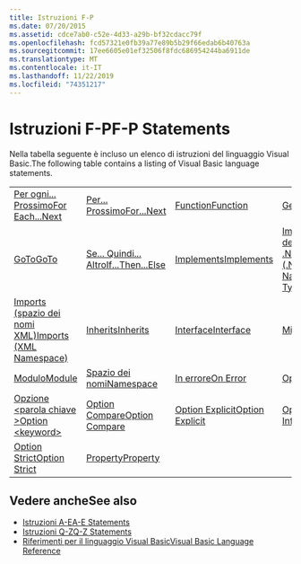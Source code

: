 ```yaml
---
title: Istruzioni F-P
ms.date: 07/20/2015
ms.assetid: cdce7ab0-c52e-4d33-a29b-bf32cdacc79f
ms.openlocfilehash: fcd57321e0fb39a77e89b5b29f66edab6b40763a
ms.sourcegitcommit: 17ee6605e01ef32506f8fdc686954244ba6911de
ms.translationtype: MT
ms.contentlocale: it-IT
ms.lasthandoff: 11/22/2019
ms.locfileid: "74351217"
---
```

# <a name="f-p-statements"></a><span data-ttu-id="8b3dd-102">Istruzioni F-P</span><span class="sxs-lookup"><span data-stu-id="8b3dd-102">F-P Statements</span></span>
<span data-ttu-id="8b3dd-103">Nella tabella seguente è incluso un elenco di istruzioni del linguaggio Visual Basic.</span><span class="sxs-lookup"><span data-stu-id="8b3dd-103">The following table contains a listing of Visual Basic language statements.</span></span>  
  
|||||  
|---|---|---|---|  
|[<span data-ttu-id="8b3dd-104">Per ogni... Prossimo</span><span class="sxs-lookup"><span data-stu-id="8b3dd-104">For Each...Next</span></span>](../../../visual-basic/language-reference/statements/for-each-next-statement.md)|[<span data-ttu-id="8b3dd-105">Per... Prossimo</span><span class="sxs-lookup"><span data-stu-id="8b3dd-105">For...Next</span></span>](../../../visual-basic/language-reference/statements/for-next-statement.md)|[<span data-ttu-id="8b3dd-106">Function</span><span class="sxs-lookup"><span data-stu-id="8b3dd-106">Function</span></span>](../../../visual-basic/language-reference/statements/function-statement.md)|[<span data-ttu-id="8b3dd-107">Get</span><span class="sxs-lookup"><span data-stu-id="8b3dd-107">Get</span></span>](../../../visual-basic/language-reference/statements/get-statement.md)|  
|[<span data-ttu-id="8b3dd-108">GoTo</span><span class="sxs-lookup"><span data-stu-id="8b3dd-108">GoTo</span></span>](../../../visual-basic/language-reference/statements/goto-statement.md)|[<span data-ttu-id="8b3dd-109">Se... Quindi... Altro</span><span class="sxs-lookup"><span data-stu-id="8b3dd-109">If...Then...Else</span></span>](../../../visual-basic/language-reference/statements/if-then-else-statement.md)|[<span data-ttu-id="8b3dd-110">Implements</span><span class="sxs-lookup"><span data-stu-id="8b3dd-110">Implements</span></span>](../../../visual-basic/language-reference/statements/implements-statement.md)|[<span data-ttu-id="8b3dd-111">Imports (spazio dei nomi e tipo .NET)</span><span class="sxs-lookup"><span data-stu-id="8b3dd-111">Imports (.NET Namespace and Type)</span></span>](../../../visual-basic/language-reference/statements/imports-statement-net-namespace-and-type.md)|  
|[<span data-ttu-id="8b3dd-112">Imports (spazio dei nomi XML)</span><span class="sxs-lookup"><span data-stu-id="8b3dd-112">Imports (XML Namespace)</span></span>](../../../visual-basic/language-reference/statements/imports-statement-xml-namespace.md)|[<span data-ttu-id="8b3dd-113">Inherits</span><span class="sxs-lookup"><span data-stu-id="8b3dd-113">Inherits</span></span>](../../../visual-basic/language-reference/statements/inherits-statement.md)|[<span data-ttu-id="8b3dd-114">Interface</span><span class="sxs-lookup"><span data-stu-id="8b3dd-114">Interface</span></span>](../../../visual-basic/language-reference/statements/interface-statement.md)|[<span data-ttu-id="8b3dd-115">Mid</span><span class="sxs-lookup"><span data-stu-id="8b3dd-115">Mid</span></span>](../../../visual-basic/language-reference/statements/mid-statement.md)|  
|[<span data-ttu-id="8b3dd-116">Modulo</span><span class="sxs-lookup"><span data-stu-id="8b3dd-116">Module</span></span>](../../../visual-basic/language-reference/statements/module-statement.md)|[<span data-ttu-id="8b3dd-117">Spazio dei nomi</span><span class="sxs-lookup"><span data-stu-id="8b3dd-117">Namespace</span></span>](../../../visual-basic/language-reference/statements/namespace-statement.md)|[<span data-ttu-id="8b3dd-118">In errore</span><span class="sxs-lookup"><span data-stu-id="8b3dd-118">On Error</span></span>](../../../visual-basic/language-reference/statements/on-error-statement.md)|[<span data-ttu-id="8b3dd-119">Operator</span><span class="sxs-lookup"><span data-stu-id="8b3dd-119">Operator</span></span>](../../../visual-basic/language-reference/statements/operator-statement.md)|  
|[<span data-ttu-id="8b3dd-120">Opzione \<parola chiave ></span><span class="sxs-lookup"><span data-stu-id="8b3dd-120">Option \<keyword></span></span>](../../../visual-basic/language-reference/statements/option-keyword-statement.md)|[<span data-ttu-id="8b3dd-121">Option Compare</span><span class="sxs-lookup"><span data-stu-id="8b3dd-121">Option Compare</span></span>](../../../visual-basic/language-reference/statements/option-compare-statement.md)|[<span data-ttu-id="8b3dd-122">Option Explicit</span><span class="sxs-lookup"><span data-stu-id="8b3dd-122">Option Explicit</span></span>](../../../visual-basic/language-reference/statements/option-explicit-statement.md)|[<span data-ttu-id="8b3dd-123">Option Infer</span><span class="sxs-lookup"><span data-stu-id="8b3dd-123">Option Infer</span></span>](../../../visual-basic/language-reference/statements/option-infer-statement.md)|  
|[<span data-ttu-id="8b3dd-124">Option Strict</span><span class="sxs-lookup"><span data-stu-id="8b3dd-124">Option Strict</span></span>](../../../visual-basic/language-reference/statements/option-strict-statement.md)|[<span data-ttu-id="8b3dd-125">Property</span><span class="sxs-lookup"><span data-stu-id="8b3dd-125">Property</span></span>](../../../visual-basic/language-reference/statements/property-statement.md)|||  
  
## <a name="see-also"></a><span data-ttu-id="8b3dd-126">Vedere anche</span><span class="sxs-lookup"><span data-stu-id="8b3dd-126">See also</span></span>

- [<span data-ttu-id="8b3dd-127">Istruzioni A-E</span><span class="sxs-lookup"><span data-stu-id="8b3dd-127">A-E Statements</span></span>](../../../visual-basic/language-reference/statements/a-e-statements.md)
- [<span data-ttu-id="8b3dd-128">Istruzioni Q-Z</span><span class="sxs-lookup"><span data-stu-id="8b3dd-128">Q-Z Statements</span></span>](../../../visual-basic/language-reference/statements/q-z-statements.md)
- [<span data-ttu-id="8b3dd-129">Riferimenti per il linguaggio Visual Basic</span><span class="sxs-lookup"><span data-stu-id="8b3dd-129">Visual Basic Language Reference</span></span>](../../../visual-basic/language-reference/index.md)
